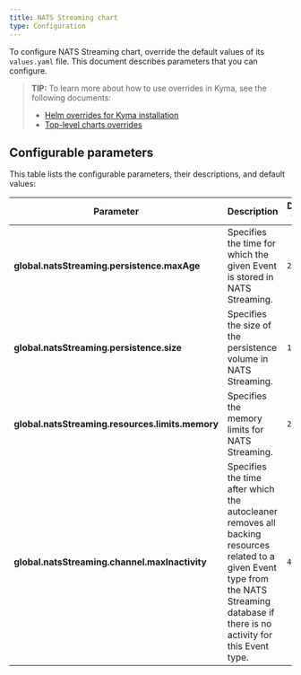 ```yaml
---
title: NATS Streaming chart
type: Configuration
---
```


To configure NATS Streaming chart, override the default values of its `values.yaml` file. This document describes parameters that you can configure.

>**TIP:** To learn more about how to use overrides in Kyma, see the following documents:
>* [Helm overrides for Kyma installation](/root/kyma/#configuration-helm-overrides-for-kyma-installation)
>* [Top-level charts overrides](/root/kyma/#configuration-helm-overrides-for-kyma-installation-top-level-charts-overrides)

## Configurable parameters

This table lists the configurable parameters, their descriptions, and default values:

| Parameter | Description | Default value |
|-----------|-------------|---------------|
| **global.natsStreaming.persistence.maxAge** | Specifies the time for which the given Event is stored in NATS Streaming. | `24h` |
| **global.natsStreaming.persistence.size** | Specifies the size of the persistence volume in NATS Streaming. | `1Gi` |
| **global.natsStreaming.resources.limits.memory** | Specifies the memory limits for NATS Streaming. | `256M` |
| **global.natsStreaming.channel.maxInactivity** | Specifies the time after which the autocleaner removes all backing resources related to a given Event type from the NATS Streaming database if there is no activity for this Event type. | `48h` |
